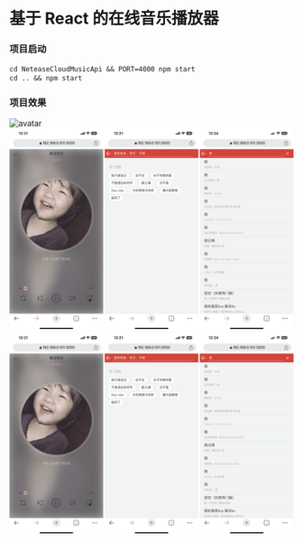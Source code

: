 # 基于 React 的在线音乐播放器

### 项目启动

```
cd NeteaseCloudMusicApi && PORT=4000 npm start
cd .. && npm start
```

### 项目效果

![avatar](./src/assets/pic1.PNG)
![avatar](./src/assets/pic2.PNG)
![avatar](./src/assets/pic2.PNG)
